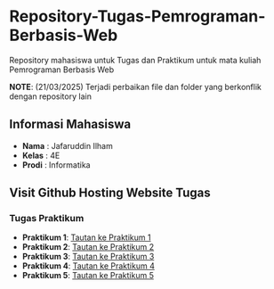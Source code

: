 # Repository-Tugas-Pemrograman-Berbasis-Web
Repository mahasiswa untuk Tugas dan Praktikum untuk mata kuliah Pemrograman Berbasis Web

**NOTE**: (21/03/2025) Terjadi perbaikan file dan folder yang berkonflik dengan repository lain

## Informasi Mahasiswa
- **Nama**   :  Jafaruddin Ilham
- **Kelas**  :  4E
- **Prodi**  :  Informatika

## Visit Github Hosting Website Tugas

### Tugas Praktikum
- **Praktikum 1**: [Tautan ke Praktikum 1](#)  
- **Praktikum 2**: [Tautan ke Praktikum 2](#)  
- **Praktikum 3**: [Tautan ke Praktikum 3](#)  
- **Praktikum 4**: [Tautan ke Praktikum 4](#) 
- **Praktikum 5**: [Tautan ke Praktikum 5](#)  
